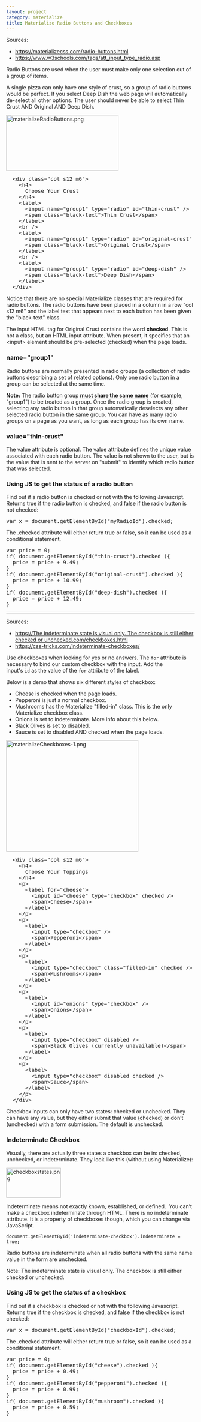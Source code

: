 ```yaml
---
layout: project
category: materialize
title: Materialize Radio Buttons and Checkboxes
---
```

<p><span>Sources:</span></p>
<ul>
<li><span><a href="https://materializecss.com/radio-buttons.html">https://materializecss.com/radio-buttons.html</a></span></li>
<li><span><a href="https://www.w3schools.com/tags/att_input_type_radio.asp">https://www.w3schools.com/tags/att_input_type_radio.asp</a></span></li>
</ul>
<p><span>Radio Buttons are used when the user must make only one selection out of a group of items. </span></p>
<p><span>A single pizza can only have one style of crust, so a group of radio buttons would be perfect. If you select Deep Dish the web page will automatically de-select all other options. The user should never be able to select Thin Crust AND Original AND Deep Dish.</span></p>
<p><span><img src="/wd/materialize/images/materializeRadioButtons.png" alt="materializeRadioButtons.png" width="300" height="148" data-api-endpoint="https://hilliard.instructure.com/api/v1/courses/31582/files/12014910" data-api-returntype="File"></span></p>
<pre>  &lt;div class="col s12 m6"&gt;<br>    &lt;h4&gt;<br>      Choose Your Crust<br>    &lt;/h4&gt;<br>    &lt;label&gt;<br>      &lt;input name="group1" type="radio" id="thin-crust" /&gt;<br>      &lt;span class="black-text"&gt;Thin Crust&lt;/span&gt;<br>    &lt;/label&gt;<br>    &lt;br /&gt;<br>    &lt;label&gt;<br>      &lt;input name="group1" type="radio" id="original-crust" checked /&gt;<br>      &lt;span class="black-text"&gt;Original Crust&lt;/span&gt;<br>    &lt;/label&gt;<br>    &lt;br /&gt;<br>    &lt;label&gt;<br>      &lt;input name="group1" type="radio" id="deep-dish" /&gt;<br>      &lt;span class="black-text"&gt;Deep Dish&lt;/span&gt;<br>    &lt;/label&gt;<br>  &lt;/div&gt;</pre>
<p><span>Notice that there are no special Materialize classes that are required for radio buttons. The radio buttons have been placed in a column in a row "col s12 m6" and the label text that appears next to each button has been given the "black-text" class.</span></p>
<p><span>The input HTML tag for Original Crust contains the word <strong>checked</strong>. This is not a class, but an HTML input attribute. When present, it specifies that an &lt;input&gt; element should be pre-selected (checked) when the page loads.</span></p>
<h3><span>name="group1"</span></h3>
<p><span>Radio buttons are normally presented in radio groups (a collection of radio buttons describing a set of related options). Only one radio button in a group can be selected at the same time.</span></p>
<p><span><strong>Note:</strong> The radio button group <strong><span style="text-decoration: underline;">must share the same name</span></strong> (for example, "group1") to be treated as a group. Once the radio group is created, selecting any radio button in that group automatically deselects any other selected radio button in the same group. You can have as many radio groups on a page as you want, as long as each group has its own name.</span></p>
<h3><span>value="thin-crust"</span></h3>
<p><span>The value attribute is optional. The value attribute defines the unique value associated with each radio button. The value is not shown to the user, but is the value that is sent to the server on "submit" to identify which radio button that was selected.</span></p>
<h3><span>Using JS to get the status of a radio button</span></h3>
<p>Find out if a radio button is checked or not with the following Javascript. Returns true if the radio button is checked, and false if the radio button is not checked:</p>
<pre>var x = document.getElementById("myRadioId").checked;</pre>
<p>The .checked attribute will either return true or false, so it can be used as a conditional statement.</p>
<pre>var price = 0;<br>if( document.getElementById("thin-crust").checked ){<br>  price = price + 9.49;<br>}<br>if( document.getElementById("original-crust").checked ){<br>  price = price + 10.99;<br>}<br>if( document.getElementById("deep-dish").checked ){<br>  price = price + 12.49;<br>}</pre>

<hr>

<p>Sources:</p>
<ul>
<li><a href="https://materializecss.com/checkboxes.html">https://The indeterminate state is visual only. The checkbox is still either checked or unchecked.com/checkboxes.html</a></li>
<li><a href="https://css-tricks.com/indeterminate-checkboxes/">https://css-tricks.com/indeterminate-checkboxes/</a></li>
</ul>
<p><span>Use checkboxes when looking for yes or no answers. The </span><code class=" language-markup">for</code><span> attribute is necessary to bind our custom checkbox with the input. Add the input's </span><code class=" language-markup">id</code><span> as the value of the </span><code class=" language-markup">for</code><span> attribute of the label.</span></p>
<p><span>Below is a demo that shows six different styles of checkbox:</span></p>
<ul>
<li><span>Cheese is checked when the page loads. </span></li>
<li><span>Pepperoni is just a normal checkbox. </span></li>
<li><span>Mushrooms has the Materialize "filled-in" class. This is the only Materialize checkbox class.</span></li>
<li><span>Onions is set to indeterminate. More info about this below.</span></li>
<li><span>Black Olives is set to disabled.</span></li>
<li><span>Sauce is set to disabled AND checked when the page loads.</span></li>
</ul>
<p><img src="/wd/materialize/images/materializeCheckboxes-1.png" alt="materializeCheckboxes-1.png" width="353" height="296" data-api-endpoint="https://hilliard.instructure.com/api/v1/courses/31582/files/12066318" data-api-returntype="File"></p>
<pre>  &lt;div class="col s12 m6"&gt;<br>    &lt;h4&gt;<br>      Choose Your Toppings<br>    &lt;/h4&gt;<br>    &lt;p&gt;<br>      &lt;label for="cheese"&gt;<br>        &lt;input id="cheese" type="checkbox" checked /&gt;<br>        &lt;span&gt;Cheese&lt;/span&gt;<br>      &lt;/label&gt;<br>    &lt;/p&gt;<br>    &lt;p&gt;<br>      &lt;label&gt;<br>        &lt;input type="checkbox" /&gt;<br>        &lt;span&gt;Pepperoni&lt;/span&gt;<br>      &lt;/label&gt;<br>    &lt;/p&gt;<br>    &lt;p&gt;<br>      &lt;label&gt;<br>        &lt;input type="checkbox" class="filled-in" checked /&gt;<br>        &lt;span&gt;Mushrooms&lt;/span&gt;<br>      &lt;/label&gt;<br>    &lt;/p&gt;<br>    &lt;p&gt;<br>      &lt;label&gt;<br>        &lt;input id="onions" type="checkbox" /&gt;<br>        &lt;span&gt;Onions&lt;/span&gt;<br>      &lt;/label&gt;<br>    &lt;/p&gt;<br>    &lt;p&gt;<br>      &lt;label&gt;<br>        &lt;input type="checkbox" disabled /&gt;<br>        &lt;span&gt;Black Olives (currently unavailable)&lt;/span&gt;<br>      &lt;/label&gt;<br>    &lt;/p&gt;<br>    &lt;p&gt;<br>      &lt;label&gt;<br>        &lt;input type="checkbox" disabled checked /&gt;<br>        &lt;span&gt;Sauce&lt;/span&gt;<br>      &lt;/label&gt;<br>    &lt;/p&gt;<br>  &lt;/div&gt;</pre>
<p><span>Checkbox inputs can only have two states: checked or unchecked. They can have any value, but they either submit that value (checked) or don’t (unchecked) with a form submission. The default is unchecked.</span></p>
<h3><span>Indeterminate Checkbox</span></h3>
<p>Visually, there are actually three states a checkbox can be in: checked, unchecked, or indeterminate. They look like this (without using Materialize):</p>
<p><img src="/wd/materialize/images/checkboxstates.png" alt="checkboxstates.png" width="146" height="80" data-api-endpoint="https://hilliard.instructure.com/api/v1/courses/31582/files/12066426" data-api-returntype="File"></p>
<p><span>Indeterminate means not exactly known, established, or defined.  </span>You can’t make a checkbox indeterminate through HTML. There is no indeterminate attribute. It is a property of checkboxes though, which you can change via JavaScript.</p>
<pre><code>document.getElementById('indeterminate-checkbox').indeterminate = true;</code></pre>
<p>Radio buttons are indeterminate when all radio buttons with the same name value in the form are unchecked.</p>
<p>Note: The indeterminate state is visual only. The checkbox is still either checked or unchecked.</p>
<h3><span>Using JS to get the status of a checkbox</span></h3>
<p>Find out if a checkbox is checked or not with the following Javascript. Returns true if the checkbox is checked, and false if the checkbox is not checked:</p>
<pre>var x = document.getElementById("checkboxId").checked;</pre>
<p>The .checked attribute will either return true or false, so it can be used as a conditional statement.</p>
<pre>var price = 0;<br>if( document.getElementById("cheese").checked ){<br>  price = price + 0.49;<br>}<br>if( document.getElementById("pepperoni").checked ){<br>  price = price + 0.99;<br>}<br>if( document.getElementById("mushroom").checked ){<br>  price = price + 0.59;<br>}</pre>
